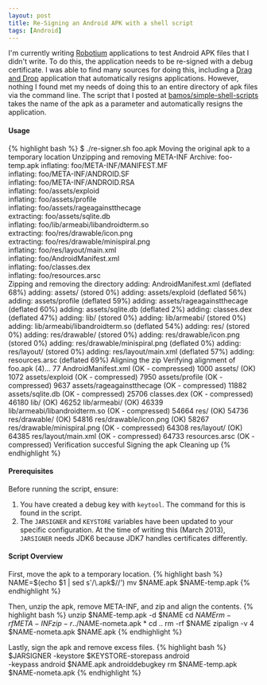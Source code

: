 ```yaml
---
layout: post
title: Re-Signing an Android APK with a shell script
tags: [Android]
---
```


I'm currently writing [Robotium](http://code.google.com/p/robotium)
applications to test Android APK files that I didn't write. To do this,
the application needs to be re-signed with a debug certificate. I was able to
find many sources for doing this, including a
[Drag and Drop](http://www.troido.de/en/downloadslsmallgsoftware-a-driverslsmallg)
application that automatically resigns applications. However, nothing I found met 
my needs of doing this to an entire directory of apk files via the command line.
The script that I posted at
[bamos/simple-shell-scripts](https://github.com/bamos/simple-shell-scripts/blob/master/re-signer.sh)
takes the name of the apk as a parameter and
automatically resigns the application.

#### Usage
{% highlight bash %}
$ ./re-signer.sh foo.apk 
Moving the original apk to a temporary location
Unzipping and removing META-INF
Archive:  foo-temp.apk
  inflating: foo/META-INF/MANIFEST.MF  
  inflating: foo/META-INF/ANDROID.SF  
  inflating: foo/META-INF/ANDROID.RSA  
  inflating: foo/assets/exploid  
  inflating: foo/assets/profile  
  inflating: foo/assets/rageagainstthecage  
 extracting: foo/assets/sqlite.db  
  inflating: foo/lib/armeabi/libandroidterm.so  
 extracting: foo/res/drawable/icon.png  
 extracting: foo/res/drawable/minispiral.png  
  inflating: foo/res/layout/main.xml  
  inflating: foo/AndroidManifest.xml  
  inflating: foo/classes.dex  
  inflating: foo/resources.arsc  
Zipping and removing the directory
  adding: AndroidManifest.xml (deflated 68%)
  adding: assets/ (stored 0%)
  adding: assets/exploid (deflated 56%)
  adding: assets/profile (deflated 59%)
  adding: assets/rageagainstthecage (deflated 60%)
  adding: assets/sqlite.db (deflated 2%)
  adding: classes.dex (deflated 47%)
  adding: lib/ (stored 0%)
  adding: lib/armeabi/ (stored 0%)
  adding: lib/armeabi/libandroidterm.so (deflated 54%)
  adding: res/ (stored 0%)
  adding: res/drawable/ (stored 0%)
  adding: res/drawable/icon.png (stored 0%)
  adding: res/drawable/minispiral.png (deflated 0%)
  adding: res/layout/ (stored 0%)
  adding: res/layout/main.xml (deflated 57%)
  adding: resources.arsc (deflated 69%)
Aligning the zip
Verifying alignment of foo.apk (4)...
      77 AndroidManifest.xml (OK - compressed)
    1000 assets/ (OK)
    1072 assets/exploid (OK - compressed)
    7950 assets/profile (OK - compressed)
    9637 assets/rageagainstthecage (OK - compressed)
   11882 assets/sqlite.db (OK - compressed)
   25706 classes.dex (OK - compressed)
   46180 lib/ (OK)
   46252 lib/armeabi/ (OK)
   46339 lib/armeabi/libandroidterm.so (OK - compressed)
   54664 res/ (OK)
   54736 res/drawable/ (OK)
   54816 res/drawable/icon.png (OK)
   58267 res/drawable/minispiral.png (OK - compressed)
   64308 res/layout/ (OK)
   64385 res/layout/main.xml (OK - compressed)
   64733 resources.arsc (OK - compressed)
Verification succesful
Signing the apk
Cleaning up
{% endhighlight %}

#### Prerequisites
Before running the script, ensure:

 1. You have created a debug key with `keytool`.
    The command for this is found in the script.
 2. The `JARSIGNER` and `KEYSTORE` variables have been
    updated to your specific configuration.
    At the time of writing this (March 2013), `JARSIGNER` needs JDK6
    because JDK7 handles certificates differently.

#### Script Overview
First, move the apk to a temporary location.
{% highlight bash %}
NAME=$(echo $1 | sed s'/\.apk$//')
mv $NAME.apk $NAME-temp.apk
{% endhighlight %}

Then, unzip the apk, remove META-INF, and zip and align the contents.
{% highlight bash %}
unzip $NAME-temp.apk -d $NAME
cd $NAME
rm -rf META-INF
zip -r ../$NAME-nometa.apk *
cd ..
rm -rf $NAME
zipalign -v 4 $NAME-nometa.apk $NAME.apk
{% endhighlight %}

Lastly, sign the apk and remove excess files.
{% highlight bash %}
$JARSIGNER -keystore $KEYSTORE-storepass android \
    -keypass android $NAME.apk androiddebugkey
rm $NAME-temp.apk $NAME-nometa.apk
{% endhighlight %}

